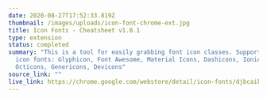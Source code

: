 ```yaml
---
date: 2020-08-27T17:52:33.819Z
thumbnail: /images/uploads/icon-font-chrome-ext.jpg
title: Icon Fonts - Cheatsheet v1.0.1
type: extension
status: completed
summary: "This is a tool for easily grabbing font icon classes. Supported these
  icon fonts: Glyphicon, Font Awesome, Material Icons, Dashicons, Ionicons,
  Octicons, Genericons, Devicons"
source_link: ""
live_link: https://chrome.google.com/webstore/detail/icon-fonts/djbcaikkgpmefanfonnebhgepgpkghkf
---
```


